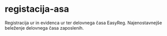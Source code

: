 # registacija-asa
Registracija ur in evidenca ur ter delovnega časa EasyReg. Najenostavnejše beleženje delovnega časa zaposlenih. 
